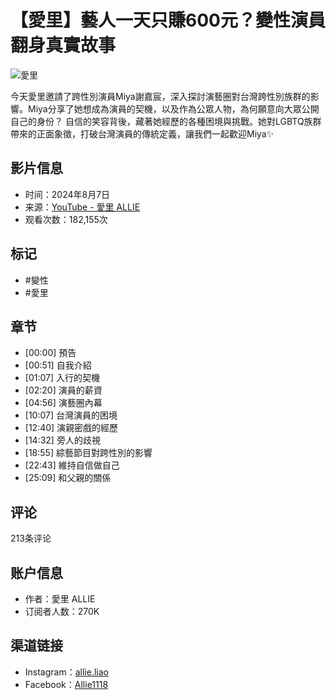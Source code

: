# 【愛里】藝人一天只賺600元？變性演員翻身真實故事

![愛里](https://yt3.ggpht.com/Smk-u6XXPyNIZDLxH03iBr9vonqJdrIqNFmJRL5ga-Ut3cWY37EY0rSnJksVglzZEO_vMPE2SA=s48-c-k-c0x00ffffff-no-rj)

今天愛里邀請了跨性別演員Miya謝嘉宸，深入探討演藝圈對台灣跨性別族群的影響。Miya分享了她想成為演員的契機，以及作為公眾人物，為何願意向大眾公開自己的身份？ 自信的笑容背後，藏著她經歷的各種困境與挑戰。她對LGBTQ族群帶來的正面象徵，打破台灣演員的傳統定義，讓我們一起歡迎Miya✨

## 影片信息
- 时间：2024年8月7日
- 来源：[YouTube - 愛里 ALLIE](https://www.youtube.com/watch?v=CGIwJXtaJAQ)
- 观看次数：182,155次

## 标记
- #變性
- #愛里

## 章节
- [00:00] 預告
- [00:51] 自我介紹
- [01:07] 入行的契機
- [02:20] 演員的薪資
- [04:56] 演藝圈內幕
- [10:07] 台灣演員的困境
- [12:40] 演親密戲的經歷
- [14:32] 旁人的歧視
- [18:55] 綜藝節目對跨性別的影響
- [22:43] 維持自信做自己
- [25:09] 和父親的關係

## 评论
213条评论

## 账户信息
- 作者：愛里 ALLIE
- 订阅者人数：270K

## 渠道链接
- Instagram：[allie.liao](https://www.instagram.com/allie.liao/)
- Facebook：[Allie1118](https://www.facebook.com/Allie1118/)